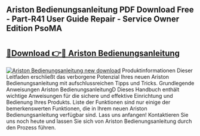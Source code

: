 ## Ariston Bedienungsanleitung PDF Download Free - Part-R41 User Guide Repair - Service Owner Edition PsoMA

# <h2><a href="http://df5c49j.blite.top/?on=Ariston+Bedienungsanleitung">🔗Download 👉🔴 Ariston Bedienungsanleitung</a></h2>

[![Ariston Bedienungsanleitung new download](https://i.imgur.com/lujVjoI.png)](http://df5c49j.blite.top/?on=Ariston+Bedienungsanleitung)
Produktinformationen Dieser Leitfaden erschließt das verborgene Potenzial Ihres neuen Ariston Bedienungsanleitung mit aufschlussreichen Tipps und Tricks. Grundlegende Anweisungen Ariston BedienungsanleitungD Dieses Handbuch enthält wichtige Anweisungen für die sichere und effektive Einrichtung und Bedienung Ihres Produkts. Liste der Funktionen sind nur einige der bemerkenswerten Funktionen, die in Ihrem neuen Ariston Bedienungsanleitung verfügbar sind. Lass uns anfangen! Kontaktieren Sie uns noch heute und lassen Sie sich von Ariston Bedienungsanleitung durch den Prozess führen.
